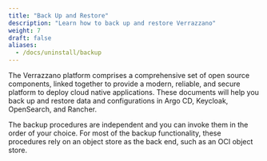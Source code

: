 ```yaml
---
title: "Back Up and Restore"
description: "Learn how to back up and restore Verrazzano"
weight: 7
draft: false
aliases:
  - /docs/uninstall/backup
---
```


The Verrazzano platform comprises a comprehensive set of open source components, linked together to provide a modern, reliable, and secure platform to deploy cloud native applications.
These documents will help you back up and restore data and configurations in Argo CD, Keycloak, OpenSearch, and Rancher.

The backup procedures are independent and you can invoke them in the order of your choice. For most of the backup functionality, these procedures rely on an object store as the back end, such as an OCI object store.
